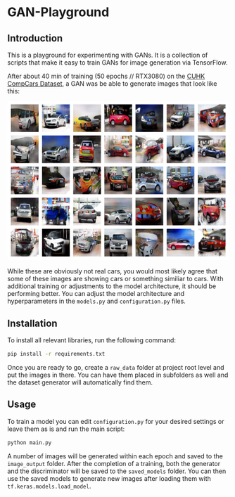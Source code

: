 # GAN-Playground

## Introduction

This is a playground for experimenting with GANs. It is a collection of scripts that make it easy to train GANs for
image generation via TensorFlow.

After about 40 min of training (50 epochs // RTX3080) on
the [CUHK CompCars Dataset](https://www.kaggle.com/datasets/renancostaalencar/compcars),
a GAN was be able to generate images that look like this:

![img.png](img.png)

While these are obviously not real cars, you would most likely agree that some of these images are showing cars or something similiar to cars.
With additional training or adjustments to the model architecture, it should be performing better.
You can adjust the model architecture and hyperparameters in the `models.py` and `configuration.py` files.

## Installation

To install all relevant libraries, run the following command:

```bash
pip install -r requirements.txt
```

Once you are ready to go, create a `raw_data` folder at project root level and put the images in there. You can have
them placed in subfolders
as well and the dataset generator will automatically find them.

## Usage

To train a model you can edit `configuration.py` for your desired settings or leave them as is and run the main script:

```bash
python main.py
```

A number of images will be generated within each epoch and saved to the `image_output` folder.
After the completion of a training, both the generator and the discriminator will be saved to the `saved_models` folder.
You can then use the saved models to generate new images after loading them with `tf.keras.models.load_model`.
